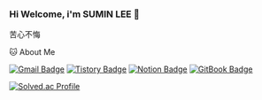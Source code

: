 ### Hi Welcome, i'm SUMIN LEE 👋

苦心不悔<br>

🐱 About Me

[![Gmail Badge](https://img.shields.io/badge/Gmail-d14836?style=flat-square&logo=Gmail&logoColor=white&link=mailto:survd0404@gmail.com)](survd0404@gmail.com)
  [![Tistory Badge](https://img.shields.io/badge/Tistory-FF5722?style=flat-square&logo=tistory&logoColor=white)](https://code-sumin.tistory.com/)
[![Notion Badge](https://img.shields.io/badge/Notion-000000?style=flat-square&logo=Notion&logoColor=white&link=https://subsequent-cough-ba2.notion.site/2e487be90dcf4fc09653884f88c88b4a?pvs=4
)](https://subsequent-cough-ba2.notion.site/2e487be90dcf4fc09653884f88c88b4a?pvs=4
)
[![GitBook Badge](https://img.shields.io/badge/Gitbook-%23BBDDE5?style=flat-square&logo=Gitbook&logoColor=white)](https://leesumins-organization.gitbook.io/til/)

[![Solved.ac Profile](http://mazassumnida.wtf/api/v2/generate_badge?boj=survd0404)](https://solved.ac/survd0404/)
<!--
**Hongmebuilding/Hongmebuilding** is a ✨ _special_ ✨ repository because its `README.md` (this file) appears on your GitHub profile.

Here are some ideas to get you started:

- 🔭 I’m currently working on ...
- 🌱 I’m currently learning ...
- 👯 I’m looking to collaborate on ...
- 🤔 I’m looking for help with ...
- 💬 Ask me about ...
- 📫 How to reach me: ...
- 😄 Pronouns: ...
- ⚡ Fun fact: ...
-->

